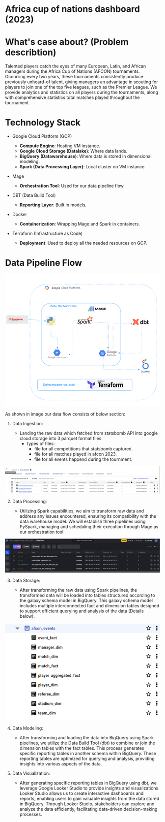# Africa cup of nations dashboard (2023)

# What's case about? (Problem describtion)

Talented players catch the eyes of many European, Latin, and African managers    during the Africa Cup of Nations (AFCON) tournaments. Occurring every two years, these tournaments consistently produce previously unheard-of talent, giving managers an advantage in scouting for players to join one of the top five leagues, such as the Premier League. We provide analytics and statistics on all players during the tournaments, along with comprehensive statistics total matches played throughout the tournament.


# Technology Stack

- Google Cloud Platform (GCP)
    - **Compute Engine**: Hosting VM instance.
    - **Google Cloud Storage (Datalake)**: Where data lands.
    - **BigQuery (Datawarehouse)**: Where data is stored in dimensional modeling.
    - **Spark (Data Processing Layer)**: Local cluster on VM instance.

- Mage
    - **Orchestration Tool**: Used for our data pipeline flow.

- DBT (Data Build Tool)
    - **Reporting Layer**: Built in models.

- Docker
    - **Containerization**: Wrapping Mage and Spark in containers.

- Terraform (Infrastructure as Code)
    - **Deployment**: Used to deploy all the needed resources on GCP.


# Data Pipeline Flow

![alt text](image.png)

As shown in image our data flow consists of below section:

1. Data Ingestion:

    - Landing the raw data which fetched from statsbomb API into google cloud storage into 3 parquet format files.
        - types of files: 
            - file for all competitions that statsbomb captured.
            - file for all matches played in afcon 2023.
            - file for all events happend during the tournment.

![alt text](image-1.png)


2. Data Processing:

    - Utilizing Spark capabilities, we aim to transform raw data and address any issues encountered, ensuring its compatibility with the data warehouse model. We will establish three pipelines using PySpark, managing and scheduling their execution through Mage as our orchestration tool

![alt text](image-2.png)


3. Data Storage:

    - After transforming the raw data using Spark pipelines, the transformed data will be loaded into tables structured according to the galaxy schema model in BigQuery. This galaxy schema model includes multiple interconnected fact and dimension tables designed to support efficient querying and analysis of the data (Details below). 

![alt text](image-3.png)



4. Data Modeling:
    - After transforming and loading the data into BigQuery using Spark pipelines, we utilize the Data Build Tool (dbt) to combine or join the dimension tables with the fact tables. This process generates specific reporting tables in another schema within BigQuery. These reporting tables are optimized for querying and analysis, providing insights into various aspects of the data.


5. Data Visualization:
    - After generating specific reporting tables in BigQuery using dbt, we leverage Google Looker Studio to provide insights and visualizations. Looker Studio allows us to create interactive dashboards and reports, enabling users to gain valuable insights from the data stored in BigQuery. Through Looker Studio, stakeholders can explore and analyze the data efficiently, facilitating data-driven decision-making processes.